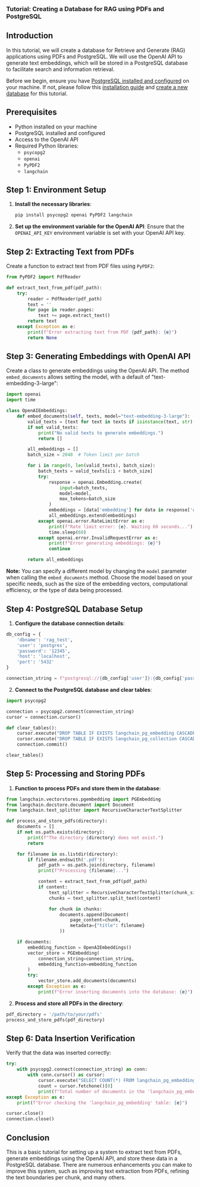 
### Tutorial: Creating a Database for RAG using PDFs and PostgreSQL

## Introduction
In this tutorial, we will create a database for Retrieve and Generate (RAG) applications using PDFs and PostgreSQL. We will use the OpenAI API to generate text embeddings, which will be stored in a PostgreSQL database to facilitate search and information retrieval.

Before we begin, ensure you have [PostgreSQL installed and configured](#) on your machine. If not, please follow this [installation guide](#) and [create a new database](#) for this tutorial.

## Prerequisites
- Python installed on your machine
- PostgreSQL installed and configured
- Access to the OpenAI API
- Required Python libraries:
  - `psycopg2`
  - `openai`
  - `PyPDF2`
  - `langchain`

## Step 1: Environment Setup
1. **Install the necessary libraries**:
   ```bash
   pip install psycopg2 openai PyPDF2 langchain
   ```

2. **Set up the environment variable for the OpenAI API**:
   Ensure that the `OPENAI_API_KEY` environment variable is set with your OpenAI API key.

## Step 2: Extracting Text from PDFs
Create a function to extract text from PDF files using `PyPDF2`:

```python
from PyPDF2 import PdfReader

def extract_text_from_pdf(pdf_path):
    try:
        reader = PdfReader(pdf_path)
        text = ''
        for page in reader.pages:
            text += page.extract_text()
        return text
    except Exception as e:
        print(f"Error extracting text from PDF {pdf_path}: {e}")
        return None
```

## Step 3: Generating Embeddings with OpenAI API
Create a class to generate embeddings using the OpenAI API. The method `embed_documents` allows setting the model, with a default of "text-embedding-3-large":

```python
import openai
import time

class OpenAIEmbeddings:
    def embed_documents(self, texts, model="text-embedding-3-large"):
        valid_texts = [text for text in texts if isinstance(text, str) and text.strip()]
        if not valid_texts:
            print("No valid texts to generate embeddings.")
            return []

        all_embeddings = []
        batch_size = 2048  # Token limit per batch

        for i in range(0, len(valid_texts), batch_size):
            batch_texts = valid_texts[i:i + batch_size]
            try:
                response = openai.Embedding.create(
                    input=batch_texts,
                    model=model,
                    max_tokens=batch_size
                )
                embeddings = [data['embedding'] for data in response['data']]
                all_embeddings.extend(embeddings)
            except openai.error.RateLimitError as e:
                print(f"Rate limit error: {e}. Waiting 60 seconds...")
                time.sleep(60)
            except openai.error.InvalidRequestError as e:
                print(f"Error generating embeddings: {e}")
                continue

        return all_embeddings
```

**Note:** You can specify a different model by changing the `model` parameter when calling the `embed_documents` method. Choose the model based on your specific needs, such as the size of the embedding vectors, computational efficiency, or the type of data being processed.

## Step 4: PostgreSQL Database Setup
1. **Configure the database connection details**:

```python
db_config = {
    'dbname': 'rag_test',
    'user': 'postgres',
    'password': '12345',
    'host': 'localhost',
    'port': '5432'
}

connection_string = f"postgresql://{db_config['user']}:{db_config['password']}@{db_config['host']}:{db_config['port']}/{db_config['dbname']}"
```

2. **Connect to the PostgreSQL database and clear tables**:

```python
import psycopg2

connection = psycopg2.connect(connection_string)
cursor = connection.cursor()

def clear_tables():
    cursor.execute("DROP TABLE IF EXISTS langchain_pg_embedding CASCADE;")
    cursor.execute("DROP TABLE IF EXISTS langchain_pg_collection CASCADE;")
    connection.commit()

clear_tables()
```

## Step 5: Processing and Storing PDFs
1. **Function to process PDFs and store them in the database**:

```python
from langchain.vectorstores.pgembedding import PGEmbedding
from langchain.docstore.document import Document
from langchain.text_splitter import RecursiveCharacterTextSplitter

def process_and_store_pdfs(directory):
    documents = []
    if not os.path.exists(directory):
        print(f"The directory {directory} does not exist.")
        return

    for filename in os.listdir(directory):
        if filename.endswith('.pdf'):
            pdf_path = os.path.join(directory, filename)
            print(f"Processing {filename}...")

            content = extract_text_from_pdf(pdf_path)
            if content:
                text_splitter = RecursiveCharacterTextSplitter(chunk_size=1000, chunk_overlap=200)
                chunks = text_splitter.split_text(content)

                for chunk in chunks:
                    documents.append(Document(
                        page_content=chunk,
                        metadata={"title": filename}
                    ))

    if documents:
        embedding_function = OpenAIEmbeddings()
        vector_store = PGEmbedding(
            connection_string=connection_string,
            embedding_function=embedding_function
        )
        try:
            vector_store.add_documents(documents)
        except Exception as e:
            print(f"Error inserting documents into the database: {e}")
```

2. **Process and store all PDFs in the directory**:

```python
pdf_directory = '/path/to/your/pdfs'
process_and_store_pdfs(pdf_directory)
```

## Step 6: Data Insertion Verification
Verify that the data was inserted correctly:

```python
try:
    with psycopg2.connect(connection_string) as conn:
        with conn.cursor() as cursor:
            cursor.execute("SELECT COUNT(*) FROM langchain_pg_embedding;")
            count = cursor.fetchone()[0]
            print(f"Total number of documents in the 'langchain_pg_embedding' table: {count}")
except Exception as e:
    print(f"Error checking the 'langchain_pg_embedding' table: {e}")

cursor.close()
connection.close()
```

## Conclusion
This is a basic tutorial for setting up a system to extract text from PDFs, generate embeddings using the OpenAI API, and store these data in a PostgreSQL database. There are numerous enhancements you can make to improve this system, such as improving text extraction from PDFs, refining the text boundaries per chunk, and many others.
